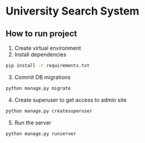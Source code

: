 # University Search System

## How to run project

1. Create virtual environment 
2. Install dependencies
```bash
pip install -r requirements.txt
```
3. Commit DB migrations
```bash
python manage.py migrate
```
4. Create superuser to get access to admin site
```bash
python manage.py createsuperuser
```
5. Run the server
```bash
python manage.py runserver
```